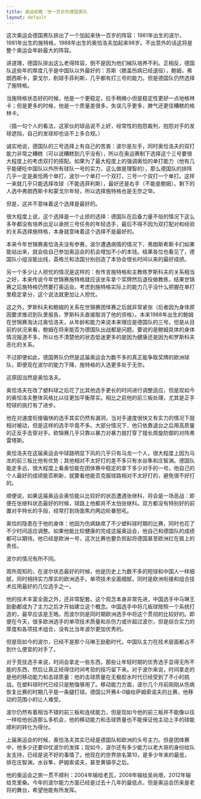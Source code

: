 ```yaml
---
title: 奥运前瞻：快一百岁的德国男队
layout: default
---
```


这次奥运会德国男队排出了一个加起来快一百岁的阵容：1981年出生的波尔，1981年出生的施特格，1988年出生的奥恰洛夫加起来98岁。不出意外的话这将是整个奥运会年龄最大的阵容。

讲道理，德国队排出这么老得阵容，倒不是因为他们梯队培养不利。正相反，德国队这些年的厚度几乎是中国队以外最好的：苏斯（膝盖伤病已经退役），鲍姆，弗朗西斯卡，蒙戈尔，削球手菲利斯，几乎都有打三号的能力。但是德国队仍然选择了施特格。

当施特格状态好的时候，他是一个更稳定，拉手稍微小但是稳定性更好一点地格林卡；但是更多的时候，他是一个质量差很多，失误几乎更多，脾气还更佳糟糕的格林卡。

（插一句个人的看法，这家伙的球品说不上好，经常性的抱怨裁判，抱怨对手的发球遮挡，自己的发球却也谈不上多合规。）

诚实地说，德国队的三号选择上有自己的苦衷：波尔是左手，同时奥恰洛夫的双打能力非常之糟糕（可以说糟糕到几乎没有），所以在奥运赛制下选择这个三号要很大程度上的考虑双打的搭配。如果为了最大程度上的强调奥恰的单打能力（他有几乎能硬吃中国队以外所有球队一号的实力，这么做是理智的），那么德国队的排阵几乎一定是奥恰两个单打，波尔一个单打一个双打，三号一个双打一个单打。这样一来就几乎只能选择攻球（不能选菲利斯），最好还是右手（不能是鲍姆）。剩下的人选中弗朗西斯卡和蒙戈尔年轻，所以选择施特格也是无奈之举。

但是，这并不意味着这个选择是最好的。

很大程度上说，这个选择是一个止损的选择：德国队在后备力量不俗的情况下这么多年都没有培养出足以承担三号任务的年轻选手，最后不得不因为双打配对和经验的关系选择施特格，本身就意味着这个选择不是最好的。

本来今年世锦赛奥恰洛夫没有参赛，波尔遭遇病情的情况下，弗朗斯希斯卡们如果能站出来，就会给自己参加奥运会的机会增加不小的本钱。结果各位也看见了，德国队小组没能出线，英格兰和法国分别创造了本协会很长时间以来的最好成绩。

另一个多少让人担忧的情况是这样的：有传言施特格和主教练罗斯科夫的关系相当之好，本来传说今年世锦赛施特格就应该坐车拿个奖牌然后退役做教练，结果世锦赛之后施特格仍然要打奥运会。考虑到施特格实际上的能力几乎没什么把握在单打里稳定拿分，这个说法就更加让人担忧。

这之外，罗斯科夫和鲍姆的关系在世锦赛团体赛之后就非常紧张（后者因为身体原因要求推迟到队里报告，罗斯科夫直接取消了他的资格）。本来1988年出生的鲍姆在世锦赛淘汰过奥恰洛夫，从年龄和能力来说本来理应是德国队的三号。但是从目前的状况来看，鲍姆在将来能否为德国队出战都是问题。要说的是鲍姆具体的身体情况报道不多，所以也不清楚他的状态低迷更多的是因为健康还是因为和罗斯科夫恶化的关系。

不过即便如此，德国男队仍然是这届奥运会为数不多的真正能争取奖牌的欧洲球队，即便现在波尔的能力下降，施特格的入选更多处于无奈。

这原因当然是奥恰洛夫。

奥恰洛夫在改了塑料球之后花了比其他选手更长的时间进行调整适应，但是现如今的奥恰洛夫整体风格比以往更加平衡厚实。相比之前他的前三板处理，尤其是正手短球的挑打有了进步。

他在对速度衔接偏快的选手其实仍然有漏洞，当对手速度很快又有实力的情况下就相对被动，但是这样的选手毕竟不多。大部分情况下，他只依靠退台之后用高质量的正反手击穿对手。欧锦赛几乎只靠以暴力对暴力就打穿了擅长周旋防御的对阵弗雷塔斯。

奥恰洛夫在这届奥运会中球路明显下风的几乎只有马龙一个人，很大程度上因为马龙的前三板比他有优势；其他相对不太好打的差不多只有水谷隼和庄智渊。德国队能走多远，很大程度上看奥恰能在团体赛中稳定的拿下多少对手的一号。他自己的个人最好的成绩能否刷新，就要看他能否克服球路相对不太好打的，避免很不好打的。

顺便说，如果这届奥运会奥恰能以比较好的状态遭遇张继科，将会是一场恶战：即便在张继科状态最好的时候，球路上他都并不太怕张继科。双方都没有特别好的前置对手特长的手段，经常打到场面焦灼两边轮番怒吼。

奥恰的隐患在于他的身体：他因为伤病缺席了不少塑料球时期的比赛，同时也花了不少时间适应调整。如果他能比较健康的完成这届奥运会，他自己和德国队的成绩都可以期待。他已经是欧洲一号，这次比赛也要负担起将德国甚至欧洲扛在肩上的责任。


波尔的情况有所不同。

周所周知的，在波尔状态最好的时候，他是历史上为数不多的短球和中国人一样细腻，同时相持实力厚实的欧洲选手。单项技术全面细腻，同时是欧洲衔接和组合技术应用最好的几位选手之一。

他的技术丰富全面之外，还非常配套。这个观念本身非常先进，中国选手中马琳王励勤都成为了主力之后才开始建立这个概念。中国选手中将几板球按照一个系统打造的，最早应该是王皓。而波尔则是同时期欧洲选手中将这个贯彻的比较好的。即便在今天，很多欧洲选手的单项技术质量和杀伤力或许超过波尔，但是综合实力的厚度和各项技术组合，没有比当年波尔更加优秀的。

但是现如今的波尔，已经不是那个马琳王励勤时代，中国队主力在技术层面都占不到什么便宜的对手了。

对于竞技选手来说，时间会拿走一些东西，那些让年轻时期的优秀选手显得无所不能的东西，然后让真正经得住时间考验的技巧留下来。对于波尔来说，时间拿走的是他的移动能力和击球质量：他的击球质量在无极胶水时代已经受到了不小的挑战，在塑料球时代已经只是勉强够用了。移动能力方面，波尔几个月前刚刚从伤病恢复比赛的时期几乎是一条腿打球。德国公开赛4-0输给萨姆索诺夫的比赛，他移动的范围小的让人难受。

波尔仍然有着相当不错的前三板和连续能力，但是现如今他的前三板并不能像以往一样给他创造那么多机会，他的移动能力和击球质量也不能保证他主动上手的球能顺利的转化为得分。

上届奥运会的时候，奥恰洛夫其实已经是德国队和欧洲的头号主力。但是团体赛中，他多少还要仰仗波尔的发挥；现如今，波尔还有多少能力以老大哥的身份给队友支持，已经是说不好的事情了。他现在的世界排名第10，是多少年来的最低，排在庄智渊，水谷隼，萨姆索诺夫，甚至黄镇亭之后。

他的奥运会之旅一贯不顺利：2004年输给老瓦，2008年输给吴尚垠，2012年输给克里桑。今年的波尔能力方面已经是过去十几年的最低点，但是奥运会历来是老将的舞台，希望他能有所发挥。

